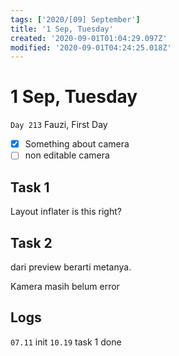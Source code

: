 ```yaml
---
tags: ['2020/[09] September']
title: '1 Sep, Tuesday'
created: '2020-09-01T01:04:29.097Z'
modified: '2020-09-01T04:24:25.018Z'
---
```


# 1 Sep, Tuesday

`Day 213` Fauzi, First Day

- [x] Something about camera
- [ ] non editable camera

## Task 1
Layout inflater
is this right?

## Task 2
dari preview berarti metanya.

Kamera masih belum error


## Logs
`07.11` init
`10.19` task 1 done


